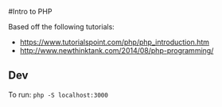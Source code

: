 #Intro to PHP

Based off the following tutorials:
- https://www.tutorialspoint.com/php/php_introduction.htm
- http://www.newthinktank.com/2014/08/php-programming/


## Dev
To run:
```php -S localhost:3000```

